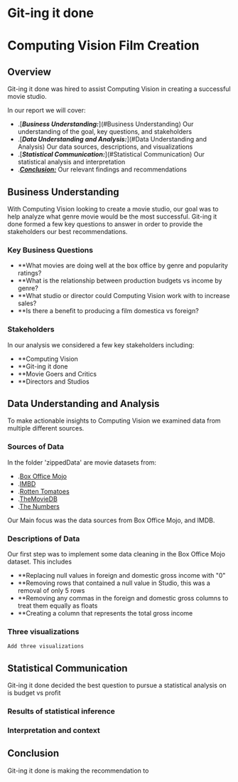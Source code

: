 # Git-ing it done
# Computing Vision Film Creation

## Overview

Git-ing it done was hired to assist Computing Vision in creating a successful movie studio. 

In our report we will cover:

* .[***Business Understanding:***](#Business Understanding) Our understanding of the goal, key questions, and stakeholders
* .[***Data Understanding and Analysis:***](#Data Understanding and Analysis) Our data sources, descriptions, and visualizations
* .[***Statistical Communication:***](#Statistical Communication) Our statistical analysis and interpretation
* .[***Conclusion:***](#Conclusion) Our relevant findings and recommendations

## Business Understanding

With Computing Vision looking to create a movie studio, our goal was to help analyze what genre movie would be the most successful.
Git-ing it done formed a few key questions to answer in order to provide the stakeholders our best recommendations. 

### Key Business Questions

* **What movies are doing well at the box office by genre and popularity ratings?
* **What is the relationship between production budgets vs income by genre?
* **What studio or director could Computing Vision work with to increase sales?
* **Is there a benefit to producing a film domestica vs foreign?

### Stakeholders 

In our analysis we considered a few key stakeholders including:

* **Computing Vision
* **Git-ing it done
* **Movie Goers and Critics
* **Directors and Studios

## Data Understanding and Analysis

To make actionable insights to Computing Vision we examined data from multiple different sources. 

### Sources of Data

In the folder 'zippedData' are movie datasets from:

* .[Box Office Mojo](https://www.boxofficemojo.com/)
* .[IMBD](https://www.imdb.com/)
* .[Rotten Tomatoes](https://www.rottentomatoes.com/)
* .[TheMovieDB](https://www.themoviedb.com/)
* .[The Numbers](https://www.the-numbers.com/)

Our Main focus was the data sources from Box Office Mojo, and IMDB. 

### Descriptions of Data

Our first step was to implement some data cleaning in the Box Office Mojo dataset. This includes

* **Replacing null values in foreign and domestic gross income with "0"
* **Removing rows that contained a null value in Studio, this was a removal of only 5 rows
* **Removing any commas in the foreign and domestic gross columns to treat them equally as floats
* **Creating a column that represents the total gross income

### Three visualizations

    Add three visualizations
    

## Statistical Communication

Git-ing it done decided the best question to pursue a statistical analysis on is budget vs profit

### Results of statistical inference

### Interpretation and context

## Conclusion

Git-ing it done is making the recommendation to 